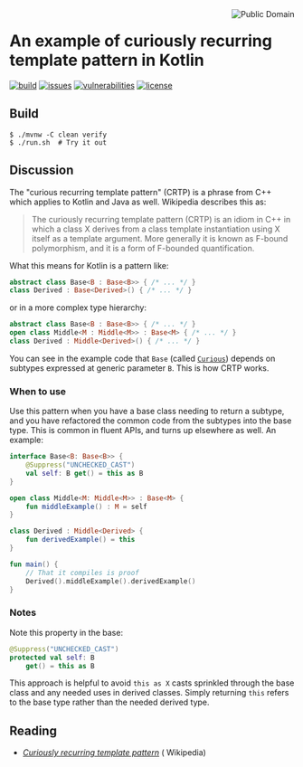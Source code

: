 <a href="LICENSE.md">
<img src="https://unlicense.org/pd-icon.png" alt="Public Domain" align="right"/>
</a>

# An example of curiously recurring template pattern in Kotlin

[![build](https://github.com/binkley/kotlin-curiously-recurring-template-pattern/workflows/build/badge.svg)](https://github.com/binkley/kotlin-curiously-recurring-template-pattern/actions)
[![issues](https://img.shields.io/github/issues/binkley/kotlin-curiously-recurring-template-pattern.svg)](https://github.com/binkley/kotlin-curiously-recurring-template-pattern/issues/)
[![vulnerabilities](https://snyk.io/test/github/binkley/kotlin-curiously-recurring-template-pattern/badge.svg)](https://snyk.io/test/github/binkley/kotlin-curiously-recurring-template-pattern)
[![license](https://img.shields.io/badge/license-Public%20Domain-blue.svg)](http://unlicense.org/)

## Build

```shell
$ ./mvnw -C clean verify
$ ./run.sh  # Try it out
```

## Discussion

The "curious recurring template pattern" (CRTP) is a phrase from C++ which
applies to Kotlin and Java as well. Wikipedia describes this as:

> The curiously recurring template pattern (CRTP) is an idiom in C++ in
> which a class X derives from a class template instantiation using X itself
> as a template argument. More generally it is known as F-bound
> polymorphism, and it is a form of F-bounded quantification.

What this means for Kotlin is a pattern like:

```kotlin
abstract class Base<B : Base<B>> { /* ... */ }
class Derived : Base<Derived>() { /* ... */ }
```

or in a more complex type hierarchy:

```kotlin
abstract class Base<B : Base<B>> { /* ... */ }
open class Middle<M : Middle<M>> : Base<M> { /* ... */ }
class Derived : Middle<Derived>() { /* ... */ }
```

You can see in the example code that `Base` (called
[`Curious`](./src/main/kotlin/hm/binkley/labs/curious/Main.kt))
depends on subtypes expressed at generic parameter `B`. This is how CRTP
works.

### When to use

Use this pattern when you have a base class needing to return a subtype, and
you have refactored the common code from the subtypes into the base type. This
is common in fluent APIs, and turns up elsewhere as well.  An example:

```kotlin
interface Base<B: Base<B>> {
    @Suppress("UNCHECKED_CAST")
    val self: B get() = this as B
}

open class Middle<M: Middle<M>> : Base<M> {
    fun middleExample() : M = self
}

class Derived : Middle<Derived> {
    fun derivedExample() = this
}

fun main() {
    // That it compiles is proof
    Derived().middleExample().derivedExample()
}
```

### Notes

Note this property in the base:

```kotlin
@Suppress("UNCHECKED_CAST")
protected val self: B
    get() = this as B
```

This approach is helpful to avoid `this as X` casts sprinkled through the base
class and any needed uses in derived classes. Simply returning
`this` refers to the base type rather than the needed derived type.

## Reading

* [_Curiously recurring template
  pattern_](https://en.wikipedia.org/wiki/Curiously_recurring_template_pattern) (
  Wikipedia)
